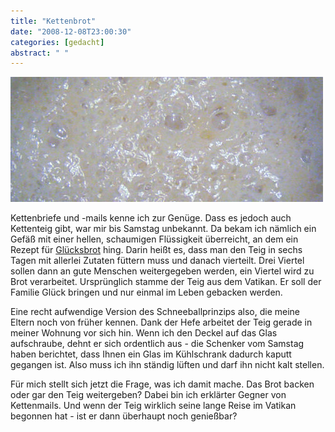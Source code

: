 ```yaml
---
title: "Kettenbrot"
date: "2008-12-08T23:00:30"
categories: [gedacht]
abstract: " "
---
```


![Teig](teig.jpg)

Kettenbriefe und -mails kenne ich zur Genüge. Dass es jedoch auch Kettenteig gibt, war mir bis Samstag unbekannt. Da bekam ich nämlich ein Gefäß mit einer hellen, schaumigen Flüssigkeit überreicht, an dem ein Rezept für [Glücksbrot](http://de.wikipedia.org/wiki/Glücksbrot#Varianten) hing. Darin heißt es, dass man den Teig in sechs Tagen mit allerlei Zutaten füttern muss und danach vierteilt. Drei Viertel sollen dann an gute Menschen weitergegeben werden, ein Viertel wird zu Brot verarbeitet. Ursprünglich stamme der Teig aus dem Vatikan. Er soll der Familie Glück bringen und nur einmal im Leben gebacken werden.

Eine recht aufwendige Version des Schneeballprinzips also, die meine Eltern noch von früher kennen. Dank der Hefe arbeitet der Teig gerade in meiner Wohnung vor sich hin. Wenn ich den Deckel auf das Glas aufschraube, dehnt er sich ordentlich aus - die Schenker vom Samstag haben berichtet, dass Ihnen ein Glas im Kühlschrank dadurch kaputt gegangen ist. Also muss ich ihn ständig lüften und darf ihn nicht kalt stellen.

Für mich stellt sich jetzt die Frage, was ich damit mache. Das Brot backen oder gar den Teig weitergeben? Dabei bin ich erklärter Gegner von Kettenmails. Und wenn der Teig wirklich seine lange Reise im Vatikan begonnen hat - ist er dann überhaupt noch genießbar?

